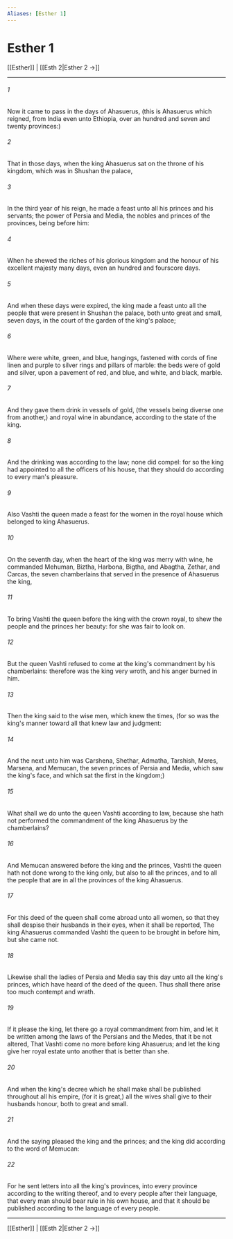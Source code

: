 ```yaml
---
Aliases: [Esther 1]
---
```

# Esther 1

[[Esther]] | [[Esth 2|Esther 2 →]]
***



###### 1 
Now it came to pass in the days of Ahasuerus, (this is Ahasuerus which reigned, from India even unto Ethiopia, over an hundred and seven and twenty provinces:) 

###### 2 
That in those days, when the king Ahasuerus sat on the throne of his kingdom, which was in Shushan the palace, 

###### 3 
In the third year of his reign, he made a feast unto all his princes and his servants; the power of Persia and Media, the nobles and princes of the provinces, being before him: 

###### 4 
When he shewed the riches of his glorious kingdom and the honour of his excellent majesty many days, even an hundred and fourscore days. 

###### 5 
And when these days were expired, the king made a feast unto all the people that were present in Shushan the palace, both unto great and small, seven days, in the court of the garden of the king's palace; 

###### 6 
Where were white, green, and blue, hangings, fastened with cords of fine linen and purple to silver rings and pillars of marble: the beds were of gold and silver, upon a pavement of red, and blue, and white, and black, marble. 

###### 7 
And they gave them drink in vessels of gold, (the vessels being diverse one from another,) and royal wine in abundance, according to the state of the king. 

###### 8 
And the drinking was according to the law; none did compel: for so the king had appointed to all the officers of his house, that they should do according to every man's pleasure. 

###### 9 
Also Vashti the queen made a feast for the women in the royal house which belonged to king Ahasuerus. 

###### 10 
On the seventh day, when the heart of the king was merry with wine, he commanded Mehuman, Biztha, Harbona, Bigtha, and Abagtha, Zethar, and Carcas, the seven chamberlains that served in the presence of Ahasuerus the king, 

###### 11 
To bring Vashti the queen before the king with the crown royal, to shew the people and the princes her beauty: for she was fair to look on. 

###### 12 
But the queen Vashti refused to come at the king's commandment by his chamberlains: therefore was the king very wroth, and his anger burned in him. 

###### 13 
Then the king said to the wise men, which knew the times, (for so was the king's manner toward all that knew law and judgment: 

###### 14 
And the next unto him was Carshena, Shethar, Admatha, Tarshish, Meres, Marsena, and Memucan, the seven princes of Persia and Media, which saw the king's face, and which sat the first in the kingdom;) 

###### 15 
What shall we do unto the queen Vashti according to law, because she hath not performed the commandment of the king Ahasuerus by the chamberlains? 

###### 16 
And Memucan answered before the king and the princes, Vashti the queen hath not done wrong to the king only, but also to all the princes, and to all the people that are in all the provinces of the king Ahasuerus. 

###### 17 
For this deed of the queen shall come abroad unto all women, so that they shall despise their husbands in their eyes, when it shall be reported, The king Ahasuerus commanded Vashti the queen to be brought in before him, but she came not. 

###### 18 
Likewise shall the ladies of Persia and Media say this day unto all the king's princes, which have heard of the deed of the queen. Thus shall there arise too much contempt and wrath. 

###### 19 
If it please the king, let there go a royal commandment from him, and let it be written among the laws of the Persians and the Medes, that it be not altered, That Vashti come no more before king Ahasuerus; and let the king give her royal estate unto another that is better than she. 

###### 20 
And when the king's decree which he shall make shall be published throughout all his empire, (for it is great,) all the wives shall give to their husbands honour, both to great and small. 

###### 21 
And the saying pleased the king and the princes; and the king did according to the word of Memucan: 

###### 22 
For he sent letters into all the king's provinces, into every province according to the writing thereof, and to every people after their language, that every man should bear rule in his own house, and that it should be published according to the language of every people.

***
[[Esther]] | [[Esth 2|Esther 2 →]]
